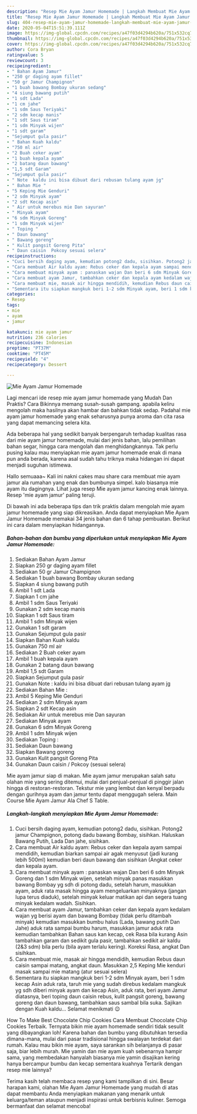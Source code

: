 ```yaml
---
description: "Resep Mie Ayam Jamur Homemade | Langkah Membuat Mie Ayam Jamur Homemade Yang Enak Banget"
title: "Resep Mie Ayam Jamur Homemade | Langkah Membuat Mie Ayam Jamur Homemade Yang Enak Banget"
slug: 404-resep-mie-ayam-jamur-homemade-langkah-membuat-mie-ayam-jamur-homemade-yang-enak-banget
date: 2020-05-04T15:51:39.111Z
image: https://img-global.cpcdn.com/recipes/a47f03d4294b620a/751x532cq70/mie-ayam-jamur-homemade-foto-resep-utama.jpg
thumbnail: https://img-global.cpcdn.com/recipes/a47f03d4294b620a/751x532cq70/mie-ayam-jamur-homemade-foto-resep-utama.jpg
cover: https://img-global.cpcdn.com/recipes/a47f03d4294b620a/751x532cq70/mie-ayam-jamur-homemade-foto-resep-utama.jpg
author: Cora Bryan
ratingvalue: 5
reviewcount: 3
recipeingredient:
- " Bahan Ayam Jamur"
- "250 gr daging ayam fillet"
- "50 gr Jamur Champignon"
- "1 buah bawang Bombay ukuran sedang"
- "4 siung bawang putih"
- "1 sdt Lada"
- "1 cm jahe"
- "1 sdm Saus Teriyaki"
- "2 sdm kecap manis"
- "1 sdt Saus tiram"
- "1 sdm Minyak wijen"
- "1 sdt garam"
- "Sejumput gula pasir"
- " Bahan Kuah kaldu"
- "750 ml air"
- "2 Buah ceker ayam"
- "1 buah kepala ayam"
- "2 batang daun bawang"
- "1,5 sdt Garam"
- "Sejumput gula pasir"
- " Note  kaldu ini bisa dibuat dari rebusan tulang ayam jg"
- " Bahan Mie "
- "5 Keping Mie Genduri"
- "2 sdm Minyak ayam"
- "2 sdt Kecap asin"
- " Air untuk merebus mie Dan sayuran"
- " Minyak ayam"
- "6 sdm Minyak Goreng"
- "1 sdm Minyak wijen"
- " Toping "
- " Daun bawang"
- " Bawang goreng"
- " Kulit pangsit Goreng Pita"
- " Daun caisin  Pokcoy sesuai selera"
recipeinstructions:
- "Cuci bersih daging ayam, kemudian potong2 dadu, sisihkan. Potong2 jamur Champignon, potong dadu bawang Bombay, sisihkan. Haluskan Bawang Putih, Lada Dan jahe, sisihkan."
- "Cara membuat Air kaldu ayam: Rebus ceker dan kepala ayam sampai mendidih, kemudian biarkan sampai air agak menyusut (jadi kurang lebih 500ml) kemudian beri daun bawang dan sisihkan (Angkat ceker dan kepala ayam."
- "Cara membuat minyak ayam : panaskan wajan Dan beri 6 sdm Minyak Goreng dan 1 sdm Minyak wijen, setelah minyak panas masukkan bawang Bombay yg sdh di potong dadu, setelah harum, masukkan ayam, aduk rata masak hingga ayam mengeluarkan minyaknya (jangan lupa terus diaduk), setelah minyak keluar matikan api dan segera tuang minyak kedalam wadah. Sisihkan."
- "Cara membuat ayam Jamur, tambahkan ceker dan kepala ayam kedalam wajan yg berisi ayam dan bawang Bombay (tidak perlu ditambah minyak) kemudian masukkan bumbu halus (Lada, bawang putih Dan Jahe) aduk rata sampai bumbu harum, masukkan jamur aduk rata kemudian tambahkan Bahan saus kan kecap, cek Rasa bila kurang Asin tambahkan garam dan sedikit gula pasir, tambahkan sedikit air kaldu (2&amp;3 sdm) bila perlu (bila ayam terlalu kering). Koreksi Rasa, angkat Dan sisihkan."
- "Cara membuat mie, masak air hingga mendidih, kemudian Rebus daun caisin sampai matang, angkat daun. Masukkan 2,5 Keping Mie kenduri masak sampai mie matang (atur sesuai selera)"
- "Sementara itu siapkan mangkuk beri 1-2 sdm Minyak ayam, beri 1 sdm kecap Asin aduk rata, taruh mie yang sudah direbus kedalam mangkuk yg sdh diberi minyak ayam dan kecap Asin, aduk rata, beri ayam Jamur diatasnya, beri toping daun caisin rebus, kulit pangsit goreng, bawang goreng dan daun bawang, tambahkan saus sambal bila suka. Sajikan dengan Kuah kaldu... Selamat menikmati 😉"
categories:
- Resep
tags:
- mie
- ayam
- jamur

katakunci: mie ayam jamur 
nutrition: 236 calories
recipecuisine: Indonesian
preptime: "PT37M"
cooktime: "PT45M"
recipeyield: "4"
recipecategory: Dessert

---
```



![Mie Ayam Jamur Homemade](https://img-global.cpcdn.com/recipes/a47f03d4294b620a/751x532cq70/mie-ayam-jamur-homemade-foto-resep-utama.jpg)

Lagi mencari ide resep mie ayam jamur homemade yang Mudah Dan Praktis? Cara Bikinnya memang susah-susah gampang. apabila keliru mengolah maka hasilnya akan hambar dan bahkan tidak sedap. Padahal mie ayam jamur homemade yang enak seharusnya punya aroma dan cita rasa yang dapat memancing selera kita.

Ada beberapa hal yang sedikit banyak berpengaruh terhadap kualitas rasa dari mie ayam jamur homemade, mulai dari jenis bahan, lalu pemilihan bahan segar, hingga cara mengolah dan menghidangkannya. Tak perlu pusing kalau mau menyiapkan mie ayam jamur homemade enak di mana pun anda berada, karena asal sudah tahu triknya maka hidangan ini dapat menjadi suguhan istimewa.

Hallo semuaaa~ Kali ini nakni cakes mau share cara membuat mie ayam jamur ala rumahan yang enak dan bumbunya simpel. kalo biasanya mie ayam itu dagingnya. Lihat juga resep Mie ayam jamur kancing enak lainnya. Resep &#39;mie ayam jamur&#39; paling teruji.


Di bawah ini ada beberapa tips dan trik praktis dalam mengolah mie ayam jamur homemade yang siap dikreasikan. Anda dapat menyiapkan Mie Ayam Jamur Homemade memakai 34 jenis bahan dan 6 tahap pembuatan. Berikut ini cara dalam menyiapkan hidangannya.

<!--inarticleads1-->

##### Bahan-bahan dan bumbu yang diperlukan untuk menyiapkan Mie Ayam Jamur Homemade:

1. Sediakan  Bahan Ayam Jamur
1. Siapkan 250 gr daging ayam fillet
1. Sediakan 50 gr Jamur Champignon
1. Sediakan 1 buah bawang Bombay ukuran sedang
1. Siapkan 4 siung bawang putih
1. Ambil 1 sdt Lada
1. Siapkan 1 cm jahe
1. Ambil 1 sdm Saus Teriyaki
1. Gunakan 2 sdm kecap manis
1. Siapkan 1 sdt Saus tiram
1. Ambil 1 sdm Minyak wijen
1. Gunakan 1 sdt garam
1. Gunakan Sejumput gula pasir
1. Siapkan  Bahan Kuah kaldu
1. Gunakan 750 ml air
1. Sediakan 2 Buah ceker ayam
1. Ambil 1 buah kepala ayam
1. Gunakan 2 batang daun bawang
1. Ambil 1,5 sdt Garam
1. Siapkan Sejumput gula pasir
1. Gunakan  Note : kaldu ini bisa dibuat dari rebusan tulang ayam jg
1. Sediakan  Bahan Mie :
1. Ambil 5 Keping Mie Genduri
1. Sediakan 2 sdm Minyak ayam
1. Siapkan 2 sdt Kecap asin
1. Sediakan  Air untuk merebus mie Dan sayuran
1. Sediakan  Minyak ayam
1. Gunakan 6 sdm Minyak Goreng
1. Ambil 1 sdm Minyak wijen
1. Sediakan  Toping :
1. Sediakan  Daun bawang
1. Siapkan  Bawang goreng
1. Gunakan  Kulit pangsit Goreng Pita
1. Gunakan  Daun caisin / Pokcoy (sesuai selera)


Mie ayam jamur siap di makan. Mie ayam jamur merupakan salah satu olahan mie yang sering ditemui, mulai dari penjual-penjual di pinggir jalan hingga di restoran-restoran. Tekstur mie yang lembut dan kenyal berpadu dengan gurihnya ayam dan jamur tentu dapat menggugah selera. Main Course Mie Ayam Jamur Ala Chef S Table. 

<!--inarticleads2-->

##### Langkah-langkah menyiapkan Mie Ayam Jamur Homemade:

1. Cuci bersih daging ayam, kemudian potong2 dadu, sisihkan. Potong2 jamur Champignon, potong dadu bawang Bombay, sisihkan. Haluskan Bawang Putih, Lada Dan jahe, sisihkan.
1. Cara membuat Air kaldu ayam: Rebus ceker dan kepala ayam sampai mendidih, kemudian biarkan sampai air agak menyusut (jadi kurang lebih 500ml) kemudian beri daun bawang dan sisihkan (Angkat ceker dan kepala ayam.
1. Cara membuat minyak ayam : panaskan wajan Dan beri 6 sdm Minyak Goreng dan 1 sdm Minyak wijen, setelah minyak panas masukkan bawang Bombay yg sdh di potong dadu, setelah harum, masukkan ayam, aduk rata masak hingga ayam mengeluarkan minyaknya (jangan lupa terus diaduk), setelah minyak keluar matikan api dan segera tuang minyak kedalam wadah. Sisihkan.
1. Cara membuat ayam Jamur, tambahkan ceker dan kepala ayam kedalam wajan yg berisi ayam dan bawang Bombay (tidak perlu ditambah minyak) kemudian masukkan bumbu halus (Lada, bawang putih Dan Jahe) aduk rata sampai bumbu harum, masukkan jamur aduk rata kemudian tambahkan Bahan saus kan kecap, cek Rasa bila kurang Asin tambahkan garam dan sedikit gula pasir, tambahkan sedikit air kaldu (2&amp;3 sdm) bila perlu (bila ayam terlalu kering). Koreksi Rasa, angkat Dan sisihkan.
1. Cara membuat mie, masak air hingga mendidih, kemudian Rebus daun caisin sampai matang, angkat daun. Masukkan 2,5 Keping Mie kenduri masak sampai mie matang (atur sesuai selera)
1. Sementara itu siapkan mangkuk beri 1-2 sdm Minyak ayam, beri 1 sdm kecap Asin aduk rata, taruh mie yang sudah direbus kedalam mangkuk yg sdh diberi minyak ayam dan kecap Asin, aduk rata, beri ayam Jamur diatasnya, beri toping daun caisin rebus, kulit pangsit goreng, bawang goreng dan daun bawang, tambahkan saus sambal bila suka. Sajikan dengan Kuah kaldu... Selamat menikmati 😉


How To Make Best Chocolate Chip Cookies Cara Membuat Chocolate Chip Cookies Terbaik. Ternyata bikin mie ayam homemade sendiri tidak sesulit yang dibayangkan loh! Karena bahan dan bumbu yang dibutuhkan tersedia dimana-mana, mulai dari pasar tradisional hingga swalayan terdekat dari rumah. Kalau mau bikin mie ayam, saya sarankan sih belanjanya di pasar saja, biar lebih murah. Mie yamin dan mie ayam kuah sebenarnya hampir sama, yang membedakan hanyalah biasanya mie yamin disajikan kering hanya bercampur bumbu dan kecap sementara kuahnya Tertarik dengan resep mie lainnya? 

Terima kasih telah membaca resep yang kami tampilkan di sini. Besar harapan kami, olahan Mie Ayam Jamur Homemade yang mudah di atas dapat membantu Anda menyiapkan makanan yang menarik untuk keluarga/teman ataupun menjadi inspirasi untuk berbisnis kuliner. Semoga bermanfaat dan selamat mencoba!
